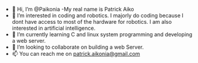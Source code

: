 - 👋 Hi, I’m @Paikonia
-My real name is Patrick Aiko
- 👀 I’m interested in coding and robotics. I majorly do coding because I dont have access to most of the hardware for robotics. I am also interested in artificial intelligence.
- 🌱 I’m currently learning C and linux system programming and developing a web server. 
- 💞️ I’m looking to collaborate on building a web Server. 
- 📫 You can reach me on patrick.aikonia@gmail.com
